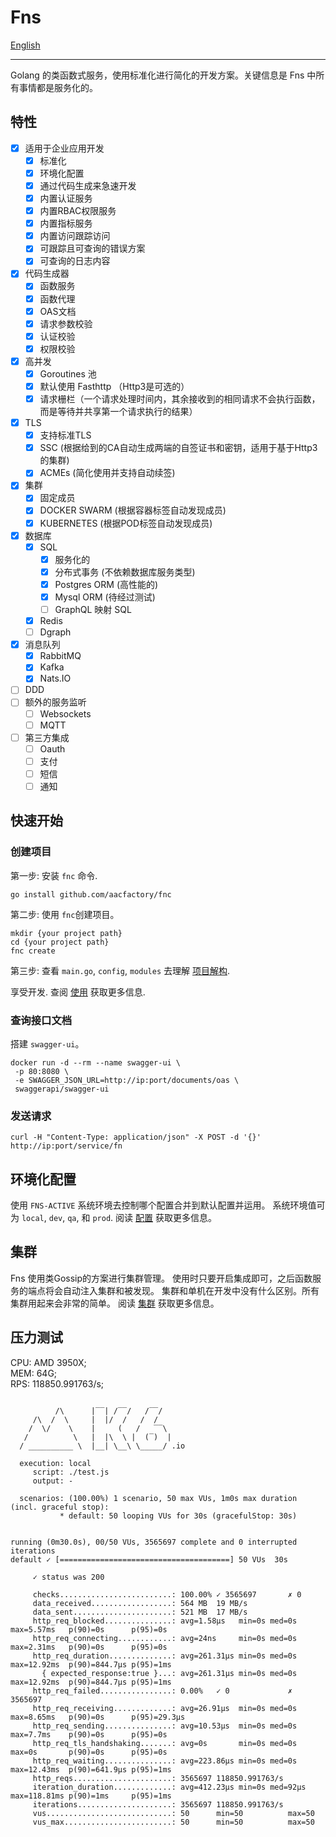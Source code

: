 # Fns
[English](https://github.com/aacfactory/fns/blob/main/README.md)

---

Golang 的类函数式服务，使用标准化进行简化的开发方案。关键信息是 Fns 中所有事情都是服务化的。

## 特性
* [x] 适用于企业应用开发
    * [x] 标准化
    * [x] 环境化配置
    * [x] 通过代码生成来急速开发
    * [x] 内置认证服务
    * [x] 内置RBAC权限服务
    * [x] 内置指标服务
    * [x] 内置访问跟踪访问
    * [x] 可跟踪且可查询的错误方案
    * [x] 可查询的日志内容
* [x] 代码生成器
    * [x] 函数服务
    * [x] 函数代理
    * [x] OAS文档
    * [x] 请求参数校验
    * [x] 认证校验
    * [x] 权限校验
* [x] 高并发
    * [x] Goroutines 池
    * [x] 默认使用 Fasthttp （Http3是可选的）
    * [x] 请求栅栏（一个请求处理时间内，其余接收到的相同请求不会执行函数，而是等待并共享第一个请求执行的结果）
* [x] TLS
    * [x] 支持标准TLS
    * [x] SSC (根据给到的CA自动生成两端的自签证书和密钥，适用于基于Http3的集群)
    * [x] ACMEs (简化使用并支持自动续签)
* [x] 集群
    * [x] 固定成员
    * [x] DOCKER SWARM (根据容器标签自动发现成员)
    * [x] KUBERNETES (根据POD标签自动发现成员)
* [x] 数据库
    * [x] SQL
        * [x] 服务化的
        * [x] 分布式事务 (不依赖数据库服务类型)
        * [x] Postgres ORM (高性能的)
        * [x] Mysql ORM (待经过测试)
        * [ ] GraphQL 映射 SQL
    * [x] Redis 
    * [ ] Dgraph
* [x] 消息队列
    * [x] RabbitMQ
    * [x] Kafka
    * [x] Nats.IO
* [ ] DDD
* [ ] 额外的服务监听
    * [ ] Websockets
    * [ ] MQTT
* [ ] 第三方集成
    * [ ] Oauth
    * [ ] 支付
    * [ ] 短信
    * [ ] 通知

## 快速开始
### 创建项目
第一步: 安装 `fnc` 命令.
```shell
go install github.com/aacfactory/fnc
```
第二步: 使用 `fnc`创建项目。
```shell
mkdir {your project path}
cd {your project path}
fnc create 
```
第三步: 查看 `main.go`, `config`, `modules` 去理解 [项目解构](https://github.com/aacfactory/fns/blob/main/docs/structure_zh.md).

享受开发. 查阅 [使用](https://github.com/aacfactory/fns/blob/main/docs/usage_zh.md) 获取更多信息.

### 查询接口文档
搭建 `swagger-ui`。
```shell
docker run -d --rm --name swagger-ui \
 -p 80:8080 \
 -e SWAGGER_JSON_URL=http://ip:port/documents/oas \ 
 swaggerapi/swagger-ui 
```

### 发送请求
```shell
curl -H "Content-Type: application/json" -X POST -d '{}' http://ip:port/service/fn
```

## 环境化配置
使用 `FNS-ACTIVE` 系统环境去控制哪个配置合并到默认配置并运用。
系统环境值可为 `local`, `dev`, `qa`, 和 `prod`.
阅读 [配置](https://github.com/aacfactory/fns/blob/main/docs/config_zh.md) 获取更多信息。

## 集群
Fns 使用类Gossip的方案进行集群管理。
使用时只要开启集成即可，之后函数服务的端点将会自动注入集群和被发现。
集群和单机在开发中没有什么区别。所有集群用起来会非常的简单。 
阅读 [集群](https://github.com/aacfactory/fns/blob/main/docs/cluster_zh.md) 获取更多信息。

## 压力测试
CPU: AMD 3950X;   
MEM: 64G;   
RPS: 118850.991763/s;
```shell

          /\      |‾‾| /‾‾/   /‾‾/
     /\  /  \     |  |/  /   /  /
    /  \/    \    |     (   /   ‾‾\
   /          \   |  |\  \ |  (‾)  |
  / __________ \  |__| \__\ \_____/ .io

  execution: local
     script: ./test.js
     output: -

  scenarios: (100.00%) 1 scenario, 50 max VUs, 1m0s max duration (incl. graceful stop):
           * default: 50 looping VUs for 30s (gracefulStop: 30s)


running (0m30.0s), 00/50 VUs, 3565697 complete and 0 interrupted iterations
default ✓ [======================================] 50 VUs  30s

     ✓ status was 200

     checks.........................: 100.00% ✓ 3565697       ✗ 0
     data_received..................: 564 MB  19 MB/s
     data_sent......................: 521 MB  17 MB/s
     http_req_blocked...............: avg=1.58µs   min=0s med=0s   max=5.57ms   p(90)=0s      p(95)=0s
     http_req_connecting............: avg=24ns     min=0s med=0s   max=2.31ms   p(90)=0s      p(95)=0s
     http_req_duration..............: avg=261.31µs min=0s med=0s   max=12.92ms  p(90)=844.7µs p(95)=1ms
       { expected_response:true }...: avg=261.31µs min=0s med=0s   max=12.92ms  p(90)=844.7µs p(95)=1ms
     http_req_failed................: 0.00%   ✓ 0             ✗ 3565697
     http_req_receiving.............: avg=26.91µs  min=0s med=0s   max=8.65ms   p(90)=0s      p(95)=29.3µs
     http_req_sending...............: avg=10.53µs  min=0s med=0s   max=7.7ms    p(90)=0s      p(95)=0s
     http_req_tls_handshaking.......: avg=0s       min=0s med=0s   max=0s       p(90)=0s      p(95)=0s
     http_req_waiting...............: avg=223.86µs min=0s med=0s   max=12.43ms  p(90)=641.9µs p(95)=1ms
     http_reqs......................: 3565697 118850.991763/s
     iteration_duration.............: avg=412.23µs min=0s med=92µs max=118.81ms p(90)=1ms     p(95)=1ms
     iterations.....................: 3565697 118850.991763/s
     vus............................: 50      min=50          max=50
     vus_max........................: 50      min=50          max=50

```

